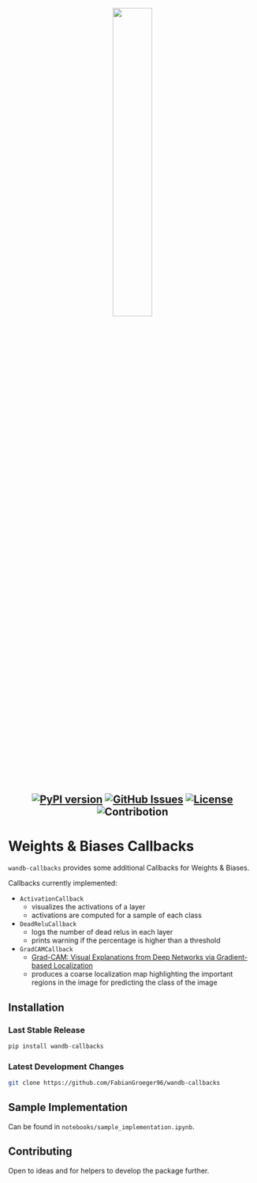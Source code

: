 <p align="center"><img width=40% src="http://fabiangroeger.com/wp-content/uploads/2021/05/wandb-callbacks-logo.png"></p>

<h2 align="center">
 
[![PyPI version](https://badge.fury.io/py/wandb-callbacks.svg)](https://badge.fury.io/py/wandb-callbacks)
[![GitHub Issues](https://img.shields.io/github/issues/FabianGroeger96/wandb-callbacks)](https://img.shields.io/github/issues/FabianGroeger96/wandb-callbacks)
[![License](https://img.shields.io/github/license/FabianGroeger96/wandb-callbacks)](https://img.shields.io/github/license/FabianGroeger96/wandb-callbacks)
![Contribotion](https://img.shields.io/badge/Contribution-Welcome-brightgreen)

</h2>

# Weights &amp; Biases Callbacks
`wandb-callbacks` provides some additional Callbacks for Weights &amp; Biases.

Callbacks currently implemented:
* `ActivationCallback`
  * visualizes the activations of a layer
  * activations are computed for a sample of each class
* `DeadReluCallback`
  * logs the number of dead relus in each layer
  * prints warning if the percentage is higher than a threshold
* `GradCAMCallback`
  *  [Grad-CAM: Visual Explanations from Deep Networks via Gradient-based Localization](https://arxiv.org/pdf/1610.02391.pdf)
  *  produces a coarse localization map highlighting the important regions in the image for predicting the class of the image

## Installation

### Last Stable Release
```python
pip install wandb-callbacks
```

### Latest Development Changes
```bash
git clone https://github.com/FabianGroeger96/wandb-callbacks
```

## Sample Implementation
Can be found in `notebooks/sample_implementation.ipynb`.

## Contributing
Open to ideas and for helpers to develop the package further.
